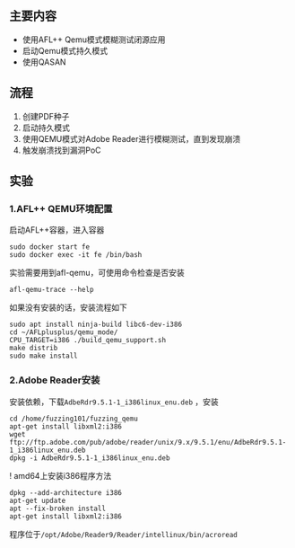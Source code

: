 ## 主要内容
- 使用AFL++ Qemu模式模糊测试闭源应用
- 启动Qemu模式持久模式
- 使用QASAN

## 流程
1. 创建PDF种子
2. 启动持久模式
3. 使用QEMU模式对Adobe Reader进行模糊测试，直到发现崩溃
4. 触发崩溃找到漏洞PoC

## 实验
### 1.AFL++ QEMU环境配置
启动AFL++容器，进入容器
```
sudo docker start fe
sudo docker exec -it fe /bin/bash
```

实验需要用到afl-qemu，可使用命令检查是否安装
```
afl-qemu-trace --help
```

如果没有安装的话，安装流程如下
```
sudo apt install ninja-build libc6-dev-i386
cd ~/AFLplusplus/qemu_mode/
CPU_TARGET=i386 ./build_qemu_support.sh
make distrib
sudo make install
```

### 2.Adobe Reader安装
安装依赖，下载`AdbeRdr9.5.1-1_i386linux_enu.deb` ，安装
```
cd /home/fuzzing101/fuzzing_qemu
apt-get install libxml2:i386
wget ftp://ftp.adobe.com/pub/adobe/reader/unix/9.x/9.5.1/enu/AdbeRdr9.5.1-1_i386linux_enu.deb
dpkg -i AdbeRdr9.5.1-1_i386linux_enu.deb

```

! amd64上安装i386程序方法
```
dpkg --add-architecture i386
apt-get update
apt --fix-broken install
apt-get install libxml2:i386
```

程序位于`/opt/Adobe/Reader9/Reader/intellinux/bin/acroread` 

